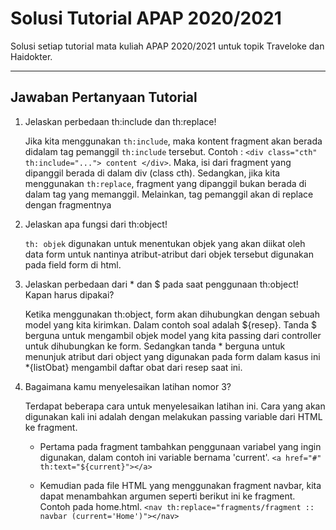 # Solusi Tutorial APAP 2020/2021
Solusi setiap tutorial mata kuliah APAP 2020/2021 untuk topik Traveloke dan Haidokter.

---

## Jawaban Pertanyaan Tutorial 
1. Jelaskan perbedaan th:include dan th:replace!

   Jika kita menggunakan `th:include`, maka kontent fragment akan berada didalam tag pemanggil `th:include` tersebut. Contoh : `<div class="cth" th:include="..."> content </div>`. Maka, isi dari fragment yang dipanggil berada di dalam div (class cth). Sedangkan, jika kita menggunakan `th:replace`, fragment yang dipanggil bukan berada di dalam tag yang memanggil. Melainkan, tag pemanggil akan di replace dengan fragmentnya

2. Jelaskan apa fungsi dari th:object!
   
   `th: objek` digunakan untuk menentukan objek yang akan diikat oleh data form untuk nantinya atribut-atribut dari objek tersebut digunakan pada field form di html.
   
3. Jelaskan perbedaan dari * dan $ pada saat penggunaan th:object! Kapan harus dipakai?

   Ketika menggunakan th:object, form akan dihubungkan dengan sebuah model yang kita kirimkan. Dalam contoh soal adalah ${resep}. Tanda $ berguna untuk mengambil objek model yang kita passing dari controller untuk dihubungkan ke form. Sedangkan tanda * berguna untuk menunjuk atribut dari object yang digunakan pada form dalam kasus ini *{listObat} mengambil daftar obat dari resep saat ini.

4. Bagaimana kamu menyelesaikan latihan nomor 3?

   Terdapat beberapa cara untuk menyelesaikan latihan ini. Cara yang akan digunakan kali ini adalah dengan melakukan passing variable dari HTML ke fragment.

   - Pertama pada fragment tambahkan penggunaan variabel yang ingin digunakan, dalam contoh ini variable bernama 'current'.
      `<a href="#" th:text="${current}"></a>`

   - Kemudian pada file HTML yang menggunakan fragment navbar, kita dapat menambahkan argumen seperti berikut ini ke fragment. Contoh pada home.html.
   `<nav th:replace="fragments/fragment :: navbar (current='Home')"></nav>`